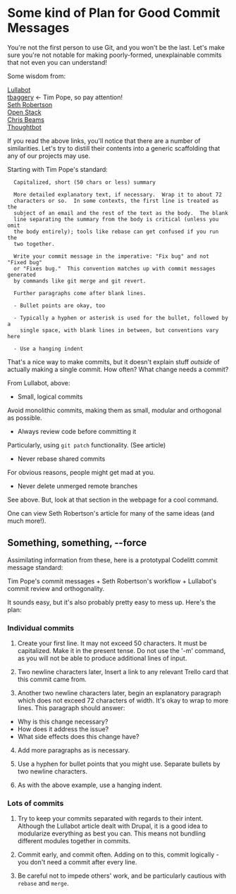 # Some kind of Plan for Good Commit Messages

You're not the first person to use Git, and you won't be the last.
Let's make sure you're not notable for making poorly-formed, unexplainable
commits that not even you can understand!

Some wisdom from:

[Lullabot](https://www.lullabot.com/articles/git-best-practices-workflow-guidelines)  
[tbaggery](http://tbaggery.com/2008/04/19/a-note-about-git-commit-messages.html)  <- Tim Pope, so pay attention!  
[Seth Robertson](https://sethrobertson.github.io/GitBestPractices/)  
[Open Stack](https://wiki.openstack.org/wiki/GitCommitMessages)  
[Chris Beams](http://chris.beams.io/posts/git-commit/)  
[Thoughtbot](https://robots.thoughtbot.com/5-useful-tips-for-a-better-commit-message) 

If you read the above links, you'll notice that there are a number of similarities. Let's try to distill
their contents into a generic scaffolding that any of our projects may use.

Starting with Tim Pope's standard:

      Capitalized, short (50 chars or less) summary

      More detailed explanatory text, if necessary.  Wrap it to about 72
      characters or so.  In some contexts, the first line is treated as the
      subject of an email and the rest of the text as the body.  The blank
      line separating the summary from the body is critical (unless you omit
      the body entirely); tools like rebase can get confused if you run the
      two together.

      Write your commit message in the imperative: "Fix bug" and not "Fixed bug"
      or "Fixes bug."  This convention matches up with commit messages generated
      by commands like git merge and git revert.

      Further paragraphs come after blank lines.

      - Bullet points are okay, too

      - Typically a hyphen or asterisk is used for the bullet, followed by a
        single space, with blank lines in between, but conventions vary here

      - Use a hanging indent

That's a nice way to make commits, but it doesn't explain stuff _outside_ of actually
making a single commit. How often? What change needs a commit?

From Lullabot, above:

- Small, logical commits

Avoid monolithic commits, making them as small, modular and orthogonal as possible.

- Always review code before committing it

Particularly, using `git patch` functionality. (See article)

- Never rebase shared commits

For obvious reasons, people might get mad at you.

- Never delete unmerged remote branches

See above. But, look at that section in the webpage for a cool command.

One can view Seth Robertson's article for many of the same ideas (and much more!).

## Something, something, --force

Assimilating information from these, here is a prototypal Codelitt commit message standard:

Tim Pope's commit messages + Seth Robertson's workflow + Lullabot's commit review and orthogonality.

It sounds easy, but it's also probably pretty easy to mess up. Here's the plan:  

### Individual commits

1. Create your first line. It may not exceed 50 characters. It must be capitalized.
Make it in the present tense. Do not use the '-m' command, as you will not be able to 
produce additional lines of input.

2. Two newline characters later, Insert a link to any relevant Trello card that this commit came from.

3. Another two newline characters later, begin an explanatory paragraph which does not exceed
72 characters of width. It's okay to wrap to more lines. This paragraph should answer:  
  - Why is this change necessary?
  - How does it address the issue?
  - What side effects does this change have?

4. Add more paragraphs as is necessary.

5. Use a hyphen for bullet points that you might use. Separate bullets by two newline characters.

6. As with the above example, use a hanging indent.

### Lots of commits

1. Try to keep your commits separated with regards to their intent. Although
the Lullabot article dealt with Drupal, it is a good idea to modularize everything
as best you can. This means not bundling different modules together in commits.

2. Commit early, and commit often. Adding on to this, commit logically - you don't need a commit
after every line.

3. Be careful not to impede others' work, and be particularly cautious with `rebase` and `merge`.
